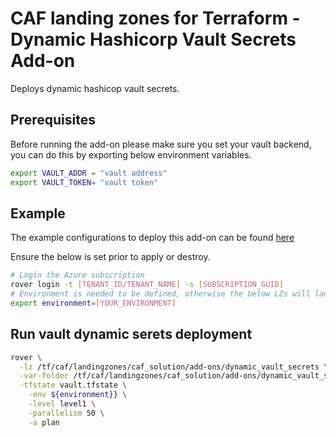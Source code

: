 # CAF landing zones for Terraform - Dynamic Hashicorp Vault Secrets Add-on

Deploys dynamic hashicop vault secrets.


## Prerequisites

Before running the add-on please make sure you set your vault backend, you can do this by exporting below environment variables.

``` bash
export VAULT_ADDR = "vault address"
export VAULT_TOKEN= "vault token"

```

## Example

The example configurations to deploy this add-on can be found [here](./scenario/100-simple-dynamic-vault-secrets/configuration.tfvars)

Ensure the below is set prior to apply or destroy.

```bash
# Login the Azure subscription
rover login -t [TENANT_ID/TENANT_NAME] -s [SUBSCRIPTION_GUID]
# Environment is needed to be defined, otherwise the below LZs will land into sandpit which someone else is working on
export environment=[YOUR_ENVIRONMENT]
```

## Run vault dynamic serets deployment

```bash
rover \
  -lz /tf/caf/landingzones/caf_solution/add-ons/dynamic_vault_secrets \
  -var-folder /tf/caf/landingzones/caf_solution/add-ons/dynamic_vault_secrets/scenario/100-simple-dynamic-vault-secrets \
  -tfstate vault.tfstate \
    -env ${environment}} \
    -level level1 \
    -parallelism 50 \
    -a plan

```